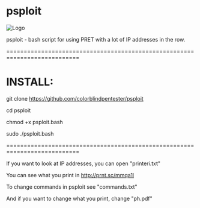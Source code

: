 # psploit

![Logo](http://samlib.ru/img/t/tokmakow_k_d/spisokgakkougurashi/090nakadzimakaede-prototip.png)


psploit - bash script for using PRET with a lot of IP addresses in the row.

===========================================================================

# INSTALL:

git clone https://github.com/colorblindpentester/psploit

cd psploit

chmod +x psploit.bash


sudo ./psploit.bash

===========================================================================

If you want to look at IP addresses, you can open "printeri.txt"

You can see what you print in http://prnt.sc/mmqa1l

To change commands in psploit see "commands.txt"

And if you want to change what you print, change "ph.pdf"


